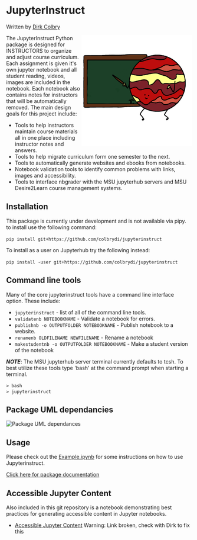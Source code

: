# JupyterInstruct
Written by [Dirk Colbry](http://colbrydi.github.io/)

<img alt="JupyterInstruct logo with a cartoon Jupyter writing on a green chalkboard. Image created by Tamara Colbry" src="https://raw.githubusercontent.com/colbrydi/jupyterinstruct/master/docs/images/JupyterInstruct_icon.png" style="float:right" width=300px>

The JupyterInstruct Python package is designed for INSTRUCTORS to organize and adjust course curriculum. Each assignment is given it's own jupyter notebook and all student reading, videos, images are included in the notebook.  Each notebook also contains notes for instructors that will be automatically removed. The main design goals for this project include:

- Tools to help instructors maintain course materials all in one place including instructor notes and answers.
- Tools to help migrate curriculum form one semester to the next.
- Tools to automatically generate websites and ebooks from notebooks.
- Notebook validation tools to identify common problems with links, images and accessibility.
- Tools to interface nbgrader with the MSU jupyterhub servers and MSU Desire2Learn course management systems.

## Installation

This package is currently under development and is not available via pipy.  to install use the following command:

```pip install git+https://github.com/colbrydi/jupyterinstruct```

To install as a user on Jupyterhub try the following instead:

```pip install -user git+https://github.com/colbrydi/jupyterinstruct```

## Command line tools

Many of the core jupyterinstruct tools have a command line interface option.  These include:

- ```jupyterinstruct``` - list of all of the command line tools.
- ```validatenb NOTEBOOKNAME``` - Validate a notebook for errors.
- ```publishnb -o OUTPUTFOLDER NOTEBOOKNAME``` - Publish notebook to a website.
- ```renamenb OLDFILENAME NEWFILENAME``` - Rename a notebook
- ```makestudentnb -o OUTPUTFOLDER NOTEBOOKNAME``` - Make a student version of the notebook

**_NOTE_**: The MSU jupyterhub server terminal currently defaults to tcsh. To best utilize these tools type 'bash' at the command prompt when starting a terminal.

```
> bash
> jupyterinstruct
```


## Package UML dependancies

<img alt="Package UML dependances" src="https://raw.githubusercontent.com/colbrydi/jupyterinstruct/master/docs/images/packages.png">


## Usage

Please check out the [Example.ipynb](https://colbrydi.github.io/jupyterinstruct/Examples) for some instructions on how to use Jupyterinstruct.

[Click here for package documentation](https://colbrydi.github.io/jupyterinstruct/jupyterinstruct/index.html)

## Accessible Jupyter Content

Also included in this git repository is a notebook demonstrating best practices for generating accessible content in Jupyter notebooks.

- [Accessible Jupyter Content](Accessable_Jupyter_content_for_INSTRUCTORS) Warning: Link broken, check with Dirk to fix this

